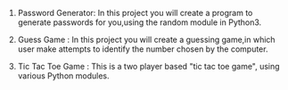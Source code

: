 1. Password Generator: In this project you will create a program to generate passwords for you,using the random module in Python3.

2. Guess Game : In this project you will create a guessing game,in which user make attempts to identify the number chosen by the computer.

3. Tic Tac Toe Game : This is a two player based "tic tac toe game", using various Python modules.

